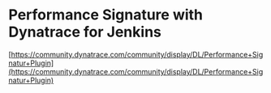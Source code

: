 # Performance Signature with Dynatrace for Jenkins

[https://community.dynatrace.com/community/display/DL/Performance+Signatur+Plugin](https://community.dynatrace.com/community/display/DL/Performance+Signatur+Plugin)
